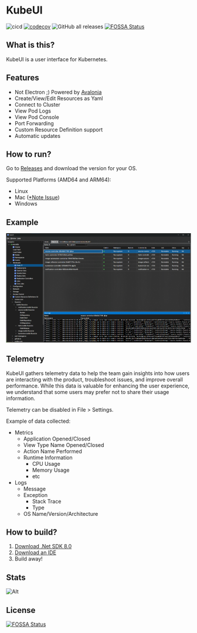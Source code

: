 # KubeUI

![cicd](https://github.com/IvanJosipovic/KubeUI/workflows/CICD/badge.svg)
[![codecov](https://codecov.io/gh/IvanJosipovic/KubeUI/branch/alpha/graph/badge.svg?token=E05HWW1QYR)](https://codecov.io/gh/IvanJosipovic/KubeUI)
![GitHub all releases](https://img.shields.io/github/downloads/IvanJosipovic/KubeUI/total)
[![FOSSA Status](https://app.fossa.com/api/projects/git%2Bgithub.com%2FIvanJosipovic%2FKubeUI.svg?type=shield)](https://app.fossa.com/projects/git%2Bgithub.com%2FIvanJosipovic%2FKubeUI?ref=badge_shield)

## What is this?

KubeUI is a user interface for Kubernetes.

## Features

- Not Electron ;) Powered by [Avalonia](https://avaloniaui.net/)
- Create/View/Edit Resources as Yaml
- Connect to Cluster
- View Pod Logs
- View Pod Console
- Port Forwarding
- Custom Resource Definition support
- Automatic updates

## How to run?

Go to [Releases](https://github.com/IvanJosipovic/KubeUI/releases) and download the version for your OS.

Supported Platforms (AMD64 and ARM64):

- Linux
- Mac ([*Note Issue](https://github.com/IvanJosipovic/KubeUI/issues/688))
- Windows

## Example

![screenshot](docs/Screenshot.png)

## Telemetry

KubeUI gathers telemetry data to help the team gain insights into how users are interacting with the product, troubleshoot issues, and improve overall performance. While this data is valuable for enhancing the user experience, we understand that some users may prefer not to share their usage information.

Telemetry can be disabled in File > Settings.

Example of data collected:
 - Metrics
    - Application Opened/Closed
    - View Type Name Opened/Closed
    - Action Name Performed
    - Runtime Information
      - CPU Usage
      - Memory Usage
      - etc
 - Logs
    - Message
    - Exception
      - Stack Trace
      - Type
    - OS Name/Version/Architecture

## How to build?

1. [Download .Net SDK 8.0](https://dotnet.microsoft.com/en-us/download/dotnet/8.0)
2. [Download an IDE](https://dotnet.microsoft.com/platform/tools)
3. Build away!

## Stats

![Alt](https://repobeats.axiom.co/api/embed/db926eb668f71f8de3314f03022de6bb35797d5d.svg "Repobeats analytics image")


## License
[![FOSSA Status](https://app.fossa.com/api/projects/git%2Bgithub.com%2FIvanJosipovic%2FKubeUI.svg?type=large)](https://app.fossa.com/projects/git%2Bgithub.com%2FIvanJosipovic%2FKubeUI?ref=badge_large)
